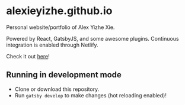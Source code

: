 # alexieyizhe.github.io
Personal website/portfolio of Alex Yizhe Xie.

Powered by React, GatsbyJS, and some awesome plugins. Continuous integration is enabled through Netlify.

Check it out [here](http://www.alexieyizhe.me)!

## Running in development mode
- Clone or download this repository.
- Run `gatsby develop` to make changes (hot reloading enabled)!
